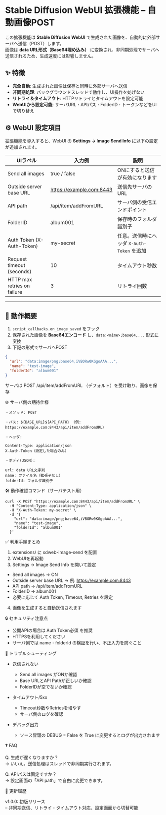 # Stable Diffusion WebUI 拡張機能 – 自動画像POST

この拡張機能は **Stable Diffusion WebUI** で生成された画像を、自動的に外部サーバへ送信（POST）します。  
画像は **data URL形式（Base64埋め込み）** に変換され、非同期処理でサーバへ送信されるため、生成速度には影響しません。  


## ✨ 特徴

- **完全自動**: 生成された画像は保存と同時に外部サーバへ送信  
- **非同期処理**: バックグラウンドスレッドで動作し、UI操作を妨げない  
- **リトライ＆タイムアウト**: HTTPリトライとタイムアウトを設定可能  
- **WebUIから設定可能**: サーバURL・APIパス・FolderID・トークンなどをUIで切り替え  


## ⚙️ WebUI 設定項目

拡張機能を導入すると、WebUI の **Settings → Image Send Info** に以下の設定が追加されます。

| UIラベル                         | 入力例                              | 説明 |
|----------------------------------|-------------------------------------|------|
| Send all images                  | true / false                        | ONにすると送信が有効になります |
| Outside server base URL          | https://example.com:8443           | 送信先サーバのURL |
| API path                         | /api/item/addFromURL                | サーバ側の受信エンドポイント |
| FolderID                         | album001                            | 保存時のフォルダ識別子 |
| Auth Token (X-Auth-Token)        | my-secret                           | 任意。送信時にヘッダ `X-Auth-Token` を追加 |
| Request timeout (seconds)        | 10                                  | タイムアウト秒数 |
| HTTP max retries on failure      | 3                                   | リトライ回数 |

---

## 🔄 動作概要

1. `script_callbacks.on_image_saved` をフック  
2. 保存された画像を **Base64エンコード** し、`data:<mime>;base64,...` 形式に変換  
3. 下記の形式でサーバへPOST  

```json
{
  "url": "data:image/png;base64,iVBORw0KGgoAAA...",
  "name": "test-image",
  "folderId": "album001"
}
```

サーバは POST /api/item/addFromURL （デフォルト）を受け取り、画像を保存

🌐 サーバ側の期待仕様

```text
・メソッド: POST

・パス: ${BASE_URL}${API_PATH} （例: https://example.com:8443/api/item/addFromURL）

・ヘッダ:

Content-Type: application/json
X-Auth-Token（設定した場合のみ）

・ボディ(JSON):

url: data URL文字列
name: ファイル名（拡張子なし）
folderId: フォルダ識別子
```

🛠️ 動作確認コマンド（サーバテスト用）

```text
curl -X POST "https://example.com:8443/api/item/addFromURL" \
  -H "Content-Type: application/json" \
  -H "X-Auth-Token: my-secret" \
  -d '{
    "url": "data:image/png;base64,iVBORw0KGgoAAA...",
    "name": "test-image",
    "folderId": "album001"
  }'
```

✅ 利用手順まとめ

1. extensions/ に sdweb-image-send を配置
2. WebUIを再起動
3. Settings → Image Send Info を開いて設定
- Send all images → ON
- Outside server base URL → 例: https://example.com:8443
- API path → /api/item/addFromURL
- FolderID → album001
- 必要に応じて Auth Token, Timeout, Retries を設定

4. 画像を生成すると自動送信されます

🔒 セキュリティ注意点

- 公開APIの場合は Auth Token必須 を推奨
- HTTPSを利用してください
- サーバ側では name・folderId の検証を行い、不正入力を防ぐこと

🐞 トラブルシューティング

- 送信されない
  - Send all images がONか確認
  - Base URLとAPI Pathが正しいか確認
  - FolderIDが空でないか確認

- タイムアウト/5xx
  - Timeout秒数やRetriesを増やす
  - サーバ側のログを確認
- デバッグ出力
   - ソース冒頭の DEBUG = False を True に変更するとログが出力されます

❓ FAQ

Q. 生成が遅くなりますか？  
→ いいえ。送信処理はスレッドで非同期実行されます。

Q. APIパスは固定ですか？  
→ 設定画面の「API path」で自由に変更できます。


📝 更新履歴

v1.0.0: 初版リリース      
 – 非同期送信、リトライ・タイムアウト対応、設定画面から切替可能

